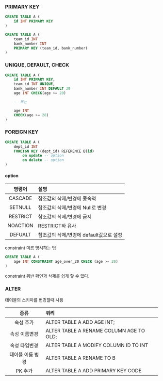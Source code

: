 ### PRIMARY KEY

```sql
CREATE TABLE A (
    id INT PRIMARY KEY
)

CREATE TABLE A (
    team_id INT
    bank_number INT
    PRIMARY KEY (team_id, bank_number)
)
```

### UNIQUE, DEFAULT, CHECK

```sql
CREATE TABLE A (
    id INT PRIMARY KEY,
    team_id INT UNIQUE,
    bank_number INT DEFAULT 30
    age INT CHECK(age >= 20)

    -- 또는

    age INT
    CHECK(age >= 20)
)
```

### FOREIGN KEY

```SQL
CREATE TABLE A (
    dept_id INT
    FOREIGN KEY (dept_id) REFERENCE B(id)
        on update -- option
        on delete -- option
)
```

#### option

|  명령어  | 설명                                    |
| :------: | :-------------------------------------- |
| CASCADE  | 참조값의 삭제/변경에 종속적             |
| SETNULL  | 참조값의 삭제/변경에 Null로 변경        |
| RESTRICT | 참조값의 삭제/변경에 금지               |
| NOACTION | RESTRICT와 유사                         |
| DEFUALT  | 참조값의 삭제/변경에 default값으로 설정 |

constraint 이름 명시하는 법

```sql
CREATE TABLE A (
    age INT CONSTRAINT age_over_20 CHECK (age >= 20)
)
```

constraint 위반 확인과 삭제를 쉽게 할 수 있다.

### ALTER

테이블의 스키마를 변경할때 사용

|       종류       | 쿼리                                    |
| :--------------: | :-------------------------------------- |
|    속성 추가     | ALTER TABLE A ADD AGE INT;              |
|  속성 이름변경   | ALTER TABLE A RENAME COLUMN AGE TO OLD; |
|  속성 타입변경   | ALTER TABLE A MODIFY COLUMN ID TO INT   |
| 테이블 이름 병경 | ALTER TABLE A RENAME TO B               |
|     PK 추가      | ALTER TABLE A ADD PRIMARY KEY CODE      |
